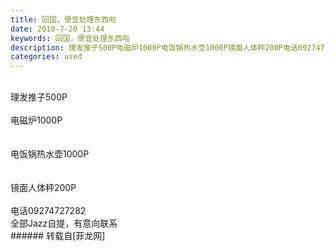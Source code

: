 ```yaml
---
title: 回国，便宜处理东西啦
date: 2018-7-20 13:44
keywords: 回国，便宜处理东西啦
description: 理发推子500P电磁炉1000P电饭锅热水壶1000P镜面人体秤200P电话09274727282全部Jazz自提，有意向联系
categories: used
---
```

<td class="t_f" id="postmessage_1531803">

<br/>
<img alt="" border="0" class="zoom" data-cf-modified-79cb4c6706c51822f337649f-="" file="http://www.flw.ph/data/appbyme/upload/image/201807/20/nUcGBUc3oEQu.jpg" id="aimg_fsbKG" lazyloadthumb="1" onclick="" onmouseover="" src="http://www.flw.ph/data/appbyme/upload/image/201807/20/nUcGBUc3oEQu.jpg"/><br/>
理发推子500P<br/>
<br/>
<img alt="" border="0" class="zoom" data-cf-modified-79cb4c6706c51822f337649f-="" file="http://www.flw.ph/data/appbyme/upload/image/201807/20/kUw1JzSKQZoO.jpg" id="aimg_pIINV" lazyloadthumb="1" onclick="" onmouseover="" src="http://www.flw.ph/data/appbyme/upload/image/201807/20/kUw1JzSKQZoO.jpg"/><br/>
电磁炉1000P<br/>
<br/>
<img alt="" border="0" class="zoom" data-cf-modified-79cb4c6706c51822f337649f-="" file="http://www.flw.ph/data/appbyme/upload/image/201807/20/pW9g90fX9Ztq.jpg" id="aimg_alO26" lazyloadthumb="1" onclick="" onmouseover="" src="http://www.flw.ph/data/appbyme/upload/image/201807/20/pW9g90fX9Ztq.jpg"/><br/>
<br/>
<img alt="" border="0" class="zoom" data-cf-modified-79cb4c6706c51822f337649f-="" file="http://www.flw.ph/data/appbyme/upload/image/201807/20/5gnuJghotLYI.jpg" id="aimg_k6OAH" lazyloadthumb="1" onclick="" onmouseover="" src="http://www.flw.ph/data/appbyme/upload/image/201807/20/5gnuJghotLYI.jpg"/><br/>
电饭锅热水壶1000P<br/>
<br/>
<img alt="" border="0" class="zoom" data-cf-modified-79cb4c6706c51822f337649f-="" file="http://www.flw.ph/data/appbyme/upload/image/201807/20/2tBmcwAmfvhT.jpg" id="aimg_IE3fQ" lazyloadthumb="1" onclick="" onmouseover="" src="http://www.flw.ph/data/appbyme/upload/image/201807/20/2tBmcwAmfvhT.jpg"/><br/>
<br/>
镜面人体秤200P<br/>
<br/>
电话09274727282<br/>
全部Jazz自提，有意向联系<br/>
</td>
###### 转载自[菲龙网]